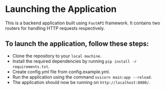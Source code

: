 # Launching the Application

This is a backend application built using `FastAPI` framework. It contains two routers for handling HTTP requests respectively.

## To launch the application, follow these steps:

- Clone the repository to your `local machine`.
- Install the required dependencies by running `pip install -r requirements.txt`.
- Create config.yml file from config.example.yml.
- Run the application using the command `uvicorn main:app --reload`.
- The application should now be running on `http://localhost:8000/`.
